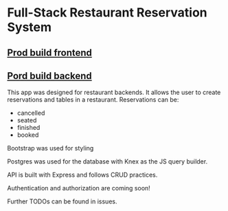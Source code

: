 # Full-Stack Restaurant Reservation System
## [Prod build frontend](https://front-end-nine-alpha.vercel.app)
## [Pord build backend](https://back-end-wine.vercel.app/reservations?date=2021-05-05)

This app was designed for restaurant backends. It allows the user to create reservations and tables in a restaurant. Reservations can be:
- cancelled
- seated
- finished
- booked

Bootstrap was used for styling

Postgres was used for the database with Knex as the JS query builder.

API is built with Express and follows CRUD practices.

Authentication and authorization are coming soon!

Further TODOs can be found in issues. 

